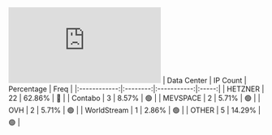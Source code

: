 ![Diagramm](https://github.com/obajay/StateSync-snapshots/blob/main/Projects/Hypersign/1/README.md)
| Data Center | IP Count | Percentage | Freq |
|:------------:|:--------:|:-----------:|:-----:|
| HETZNER | 22 | 62.86% | 🔴 |
| Contabo | 3 | 8.57% | 🟢 |
| MEVSPACE | 2 | 5.71% | 🟢 |
| OVH | 2 | 5.71% | 🟢 |
| WorldStream | 1 | 2.86% | 🟢 |
| OTHER | 5 | 14.29% | 🟢 |